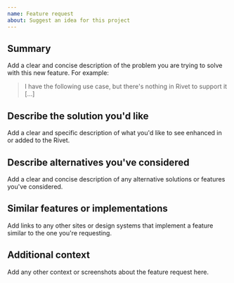 ```yaml
---
name: Feature request
about: Suggest an idea for this project
---
```

## Summary
Add a clear and concise description of the problem you are trying to solve with this new feature. For example:

> I have the following use case, but there's nothing in Rivet to support it [...]

## Describe the solution you'd like
Add a clear and specific description of what you'd like to see enhanced in or added to the Rivet.

## Describe alternatives you've considered
Add a clear and concise description of any alternative solutions or features you've considered.

## Similar features or implementations
Add links to any other sites or design systems that implement a feature similar to the one you're requesting.

## Additional context
Add any other context or screenshots about the feature request here.